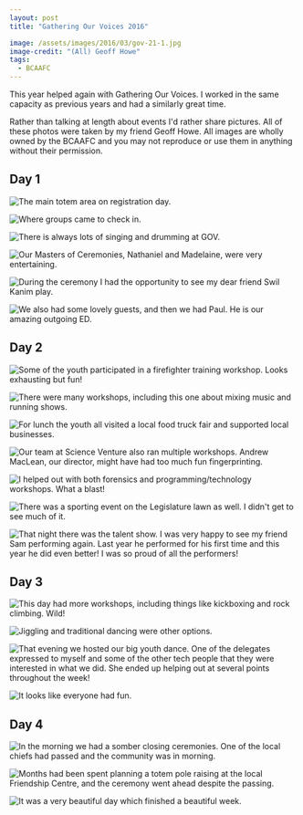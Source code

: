 ```yaml
---
layout: post
title: "Gathering Our Voices 2016"

image: /assets/images/2016/03/gov-21-1.jpg
image-credit: "(All) Geoff Howe"
tags:
  - BCAAFC
---
```


This year helped again with Gathering Our Voices. I worked in the same capacity as previous years and had a similarly great time.

Rather than talking at length about events I'd rather share pictures. All of these photos were taken by my friend Geoff Howe. All images are wholly owned by the BCAAFC and you may not reproduce or use them in anything without their permission.


## Day 1

![The main totem area on registration day.](/assets/images/2016/03/gov-21-2.jpg)

![Where groups came to check in.](/assets/images/2016/03/gov-21-3.jpg)

![There is always lots of singing and drumming at GOV.](/assets/images/2016/03/gov-21-4.jpg)

![Our Masters of Ceremonies, Nathaniel and Madelaine, were very entertaining.](/assets/images/2016/03/gov-21-5.jpg)

![During the ceremony I had the opportunity to see my dear friend Swil Kanim play.](/assets/images/2016/03/gov-21-6.jpg)

![We also had some lovely guests, and then we had Paul. He is our amazing outgoing ED.](/assets/images/2016/03/gov-21-7.jpg)

## Day 2

![Some of the youth participated in a firefighter training workshop. Looks exhausting but fun!](/assets/images/2016/03/gov-22-1.jpg)

![There were many workshops, including this one about mixing music and running shows.](/assets/images/2016/03/gov-22-2.jpg)

![For lunch the youth all visited a local food truck fair and supported local businesses.](/assets/images/2016/03/gov-22-3.jpg)

![Our team at Science Venture also ran multiple workshops. Andrew MacLean, our director, might have had too much fun fingerprinting.](/assets/images/2016/03/gov-22-4.jpg)

![I helped out with both forensics and programming/technology workshops. What a blast!](/assets/images/2016/03/gov-22-5.jpg)

![There was a sporting event on the Legislature lawn as well. I didn't get to see much of it.](/assets/images/2016/03/gov-22-6.jpg)

![That night there was the talent show. I was very happy to see my friend Sam performing again. Last year he performed for his first time and this year he did even better! I was so proud of all the performers!](/assets/images/2016/03/gov-22-7.jpg)


## Day 3

![This day had more workshops, including things like kickboxing and rock climbing. Wild!](/assets/images/2016/03/gov-23-1.jpg)

![Jiggling and traditional dancing were other options.](/assets/images/2016/03/gov-23-2.jpg)

![That evening we hosted our big youth dance. One of the delegates expressed to myself and some of the other tech people that they were interested in what we did. She ended up helping out at several points throughout the week!](/assets/images/2016/03/gov-23-3.jpg)

![It looks like everyone had fun.](/assets/images/2016/03/gov-23-4.jpg)


## Day 4

![In the morning we had a somber closing ceremonies. One of the local chiefs had passed and the community was in morning.](/assets/images/2016/03/gov-24-1.jpg)

![Months had been spent planning a totem pole raising at the local Friendship Centre, and the ceremony went ahead despite the passing.](/assets/images/2016/03/gov-24-2.jpg)

![It was a very beautiful day which finished a beautiful week.](/assets/images/2016/03/gov-24-3.jpg)
